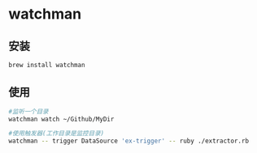 # watchman

## 安装

```bash
brew install watchman
```

## 使用

```bash
#监听一个目录
watchman watch ~/Github/MyDir
```

```bash
#使用触发器(工作目录是监控目录)
watchman -- trigger DataSource 'ex-trigger' -- ruby ./extractor.rb
```

